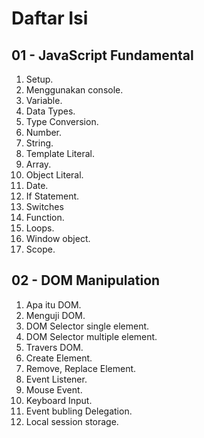 # Daftar Isi

## 01 - JavaScript Fundamental

1. Setup.
2. Menggunakan console.
3. Variable.
4. Data Types.
5. Type Conversion.
6.  Number.
7. String.
8. Template Literal.
9. Array.
10. Object Literal.
11. Date.
12. If Statement.
13. Switches
14. Function.
15. Loops.
16. Window object.
17. Scope.



## 02 - DOM Manipulation

1. Apa itu DOM.
2. Menguji DOM.
3. DOM Selector single element.
4. DOM Selector multiple element.
5. Travers DOM.
6. Create Element.
7. Remove, Replace Element.
8. Event Listener.
9. Mouse Event.
10. Keyboard Input.
11. Event bubling Delegation.
12. Local session storage.